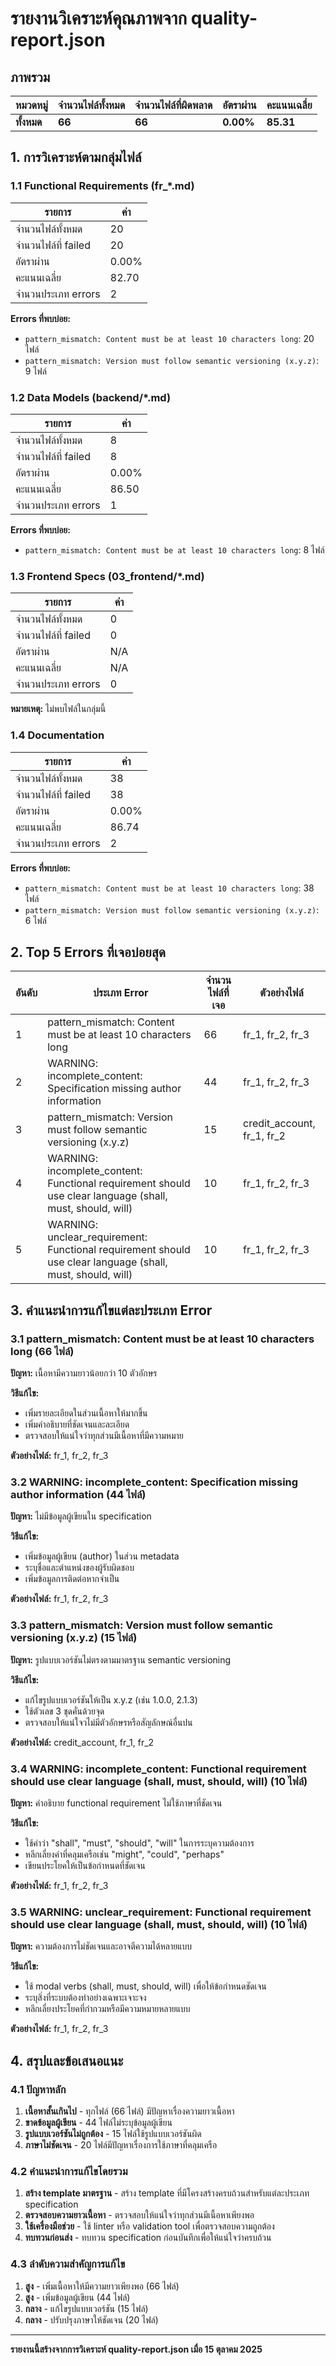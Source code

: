 # รายงานวิเคราะห์คุณภาพจาก quality-report.json

## ภาพรวม

| หมวดหมู่ | จำนวนไฟล์ทั้งหมด | จำนวนไฟล์ที่ผิดพลาด | อัตราผ่าน | คะแนนเฉลี่ย |
|-----------|-------------------|---------------------|-----------|-------------|
| **ทั้งหมด** | **66** | **66** | **0.00%** | **85.31** |

## 1. การวิเคราะห์ตามกลุ่มไฟล์

### 1.1 Functional Requirements (fr_*.md)

| รายการ | ค่า |
|---------|-----|
| จำนวนไฟล์ทั้งหมด | 20 |
| จำนวนไฟล์ที่ failed | 20 |
| อัตราผ่าน | 0.00% |
| คะแนนเฉลี่ย | 82.70 |
| จำนวนประเภท errors | 2 |

**Errors ที่พบบ่อย:**
- `pattern_mismatch: Content must be at least 10 characters long`: 20 ไฟล์
- `pattern_mismatch: Version must follow semantic versioning (x.y.z)`: 9 ไฟล์

### 1.2 Data Models (backend/*.md)

| รายการ | ค่า |
|---------|-----|
| จำนวนไฟล์ทั้งหมด | 8 |
| จำนวนไฟล์ที่ failed | 8 |
| อัตราผ่าน | 0.00% |
| คะแนนเฉลี่ย | 86.50 |
| จำนวนประเภท errors | 1 |

**Errors ที่พบบ่อย:**
- `pattern_mismatch: Content must be at least 10 characters long`: 8 ไฟล์

### 1.3 Frontend Specs (03_frontend/*.md)

| รายการ | ค่า |
|---------|-----|
| จำนวนไฟล์ทั้งหมด | 0 |
| จำนวนไฟล์ที่ failed | 0 |
| อัตราผ่าน | N/A |
| คะแนนเฉลี่ย | N/A |
| จำนวนประเภท errors | 0 |

**หมายเหตุ:** ไม่พบไฟล์ในกลุ่มนี้

### 1.4 Documentation

| รายการ | ค่า |
|---------|-----|
| จำนวนไฟล์ทั้งหมด | 38 |
| จำนวนไฟล์ที่ failed | 38 |
| อัตราผ่าน | 0.00% |
| คะแนนเฉลี่ย | 86.74 |
| จำนวนประเภท errors | 2 |

**Errors ที่พบบ่อย:**
- `pattern_mismatch: Content must be at least 10 characters long`: 38 ไฟล์
- `pattern_mismatch: Version must follow semantic versioning (x.y.z)`: 6 ไฟล์

## 2. Top 5 Errors ที่เจอบ่อยสุด

| อันดับ | ประเภท Error | จำนวนไฟล์ที่เจอ | ตัวอย่างไฟล์ |
|---------|---------------|-------------------|---------------|
| 1 | pattern_mismatch: Content must be at least 10 characters long | 66 | fr_1, fr_2, fr_3 |
| 2 | WARNING: incomplete_content: Specification missing author information | 44 | fr_1, fr_2, fr_3 |
| 3 | pattern_mismatch: Version must follow semantic versioning (x.y.z) | 15 | credit_account, fr_1, fr_2 |
| 4 | WARNING: incomplete_content: Functional requirement should use clear language (shall, must, should, will) | 10 | fr_1, fr_2, fr_3 |
| 5 | WARNING: unclear_requirement: Functional requirement should use clear language (shall, must, should, will) | 10 | fr_1, fr_2, fr_3 |

## 3. คำแนะนำการแก้ไขแต่ละประเภท Error

### 3.1 pattern_mismatch: Content must be at least 10 characters long (66 ไฟล์)

**ปัญหา:** เนื้อหามีความยาวน้อยกว่า 10 ตัวอักษร

**วิธีแก้ไข:**
- เพิ่มรายละเอียดในส่วนเนื้อหาให้มากขึ้น
- เพิ่มคำอธิบายที่ชัดเจนและละเอียด
- ตรวจสอบให้แน่ใจว่าทุกส่วนมีเนื้อหาที่มีความหมาย

**ตัวอย่างไฟล์:** fr_1, fr_2, fr_3

### 3.2 WARNING: incomplete_content: Specification missing author information (44 ไฟล์)

**ปัญหา:** ไม่มีข้อมูลผู้เขียนใน specification

**วิธีแก้ไข:**
- เพิ่มข้อมูลผู้เขียน (author) ในส่วน metadata
- ระบุชื่อและตำแหน่งของผู้รับผิดชอบ
- เพิ่มข้อมูลการติดต่อหากจำเป็น

**ตัวอย่างไฟล์:** fr_1, fr_2, fr_3

### 3.3 pattern_mismatch: Version must follow semantic versioning (x.y.z) (15 ไฟล์)

**ปัญหา:** รูปแบบเวอร์ชันไม่ตรงตามมาตรฐาน semantic versioning

**วิธีแก้ไข:**
- แก้ไขรูปแบบเวอร์ชันให้เป็น x.y.z (เช่น 1.0.0, 2.1.3)
- ใช้ตัวเลข 3 ชุดคั่นด้วยจุด
- ตรวจสอบให้แน่ใจวไม่มีตัวอักษรหรือสัญลักษณ์อื่นปน

**ตัวอย่างไฟล์:** credit_account, fr_1, fr_2

### 3.4 WARNING: incomplete_content: Functional requirement should use clear language (shall, must, should, will) (10 ไฟล์)

**ปัญหา:** คำอธิบาย functional requirement ไม่ใช้ภาษาที่ชัดเจน

**วิธีแก้ไข:**
- ใช้คำว่า "shall", "must", "should", "will" ในการระบุความต้องการ
- หลีกเลี่ยงคำที่คลุมเครือเช่น "might", "could", "perhaps"
- เขียนประโยคให้เป็นข้อกำหนดที่ชัดเจน

**ตัวอย่างไฟล์:** fr_1, fr_2, fr_3

### 3.5 WARNING: unclear_requirement: Functional requirement should use clear language (shall, must, should, will) (10 ไฟล์)

**ปัญหา:** ความต้องการไม่ชัดเจนและอาจตีความได้หลายแบบ

**วิธีแก้ไข:**
- ใช้ modal verbs (shall, must, should, will) เพื่อให้ข้อกำหนดชัดเจน
- ระบุสิ่งที่ระบบต้องทำอย่างเฉพาะเจาะจง
- หลีกเลี่ยงประโยคที่กำกวมหรือมีความหมายหลายแบบ

**ตัวอย่างไฟล์:** fr_1, fr_2, fr_3

## 4. สรุปและข้อเสนอแนะ

### 4.1 ปัญหาหลัก
1. **เนื้อหาสั้นเกินไป** - ทุกไฟล์ (66 ไฟล์) มีปัญหาเรื่องความยาวเนื้อหา
2. **ขาดข้อมูลผู้เขียน** - 44 ไฟล์ไม่ระบุข้อมูลผู้เขียน
3. **รูปแบบเวอร์ชันไม่ถูกต้อง** - 15 ไฟล์ใช้รูปแบบเวอร์ชันผิด
4. **ภาษาไม่ชัดเจน** - 20 ไฟล์มีปัญหาเรื่องการใช้ภาษาที่คลุมเครือ

### 4.2 คำแนะนำการแก้ไขโดยรวม
1. **สร้าง template มาตรฐาน** - สร้าง template ที่มีโครงสร้างครบถ้วนสำหรับแต่ละประเภท specification
2. **ตรวจสอบความยาวเนื้อหา** - ตรวจสอบให้แน่ใจว่าทุกส่วนมีเนื้อหาเพียงพอ
3. **ใช้เครื่องมือช่วย** - ใช้ linter หรือ validation tool เพื่อตรวจสอบความถูกต้อง
4. **ทบทวนก่อนส่ง** - ทบทวน specification ก่อนบันทึกเพื่อให้แน่ใจว่าครบถ้วน

### 4.3 ลำดับความสำคัญการแก้ไข
1. **สูง** - เพิ่มเนื้อหาให้มีความยาวเพียงพอ (66 ไฟล์)
2. **สูง** - เพิ่มข้อมูลผู้เขียน (44 ไฟล์)
3. **กลาง** - แก้ไขรูปแบบเวอร์ชัน (15 ไฟล์)
4. **กลาง** - ปรับปรุงภาษาให้ชัดเจน (20 ไฟล์)

---

**รายงานนี้สร้างจากการวิเคราะห์ quality-report.json เมื่อ 15 ตุลาคม 2025**